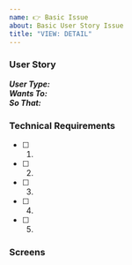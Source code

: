 ```yaml
---
name: 👉 Basic Issue
about: Basic User Story Issue
title: "VIEW: DETAIL"
---
```


### User Story
**_User Type:_**  
**_Wants To:_**  
**_So That:_**  

### Technical Requirements
- [ ] 1.
- [ ] 2.
- [ ] 3.
- [ ] 4.
- [ ] 5.

### Screens
